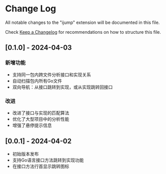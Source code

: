# Change Log

All notable changes to the "ijump" extension will be documented in this file.

Check [Keep a Changelog](http://keepachangelog.com/) for recommendations on how to structure this file.

## [0.1.0] - 2024-04-03

### 新增功能
- 支持同一包内跨文件分析接口和实现关系
- 自动扫描包内所有Go文件
- 双向导航：从接口跳转到实现，或从实现跳转回接口

### 改进
- 改进了接口与实现的匹配算法
- 优化了大型项目中的分析性能
- 增强了悬停提示信息

## [0.0.1] - 2024-04-02

- 初始版本发布
- 支持Go语言接口方法跳转到实现功能
- 在接口方法行首显示跳转图标